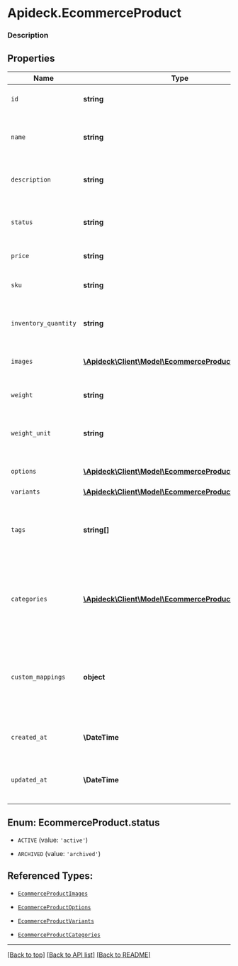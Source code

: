 # Apideck.EcommerceProduct

### Description

## Properties
Name | Type | Description | Notes
------------ | ------------- | ------------- | -------------
`id` | **string** | A unique identifier for an object. | 
`name` | **string** | The name of the product as it should be displayed to customers. | [optional] 
`description` | **string** | A detailed description of the product. | [optional] 
`status` | **string** | The current status of the product (active or archived). | [optional] 
`price` | **string** | The price of the product. | [optional] 
`sku` | **string** | The stock keeping unit of the product. | [optional] 
`inventory_quantity` | **string** | The quantity of the product in stock. | [optional] 
`images` | [**\Apideck\Client\Model\EcommerceProductImages[]**](EcommerceProductImages.md) | An array of image URLs for the product. | [optional] 
`weight` | **string** | The weight of the product. | [optional] 
`weight_unit` | **string** | The unit of measurement for the weight of the product. | [optional] 
`options` | [**\Apideck\Client\Model\EcommerceProductOptions[]**](EcommerceProductOptions.md) | An array of options for the product. | [optional] 
`variants` | [**\Apideck\Client\Model\EcommerceProductVariants[]**](EcommerceProductVariants.md) |  | [optional] 
`tags` | **string[]** | An array of tags for the product, used for organization and searching. | [optional] 
`categories` | [**\Apideck\Client\Model\EcommerceProductCategories[]**](EcommerceProductCategories.md) | An array of categories for the product, used for organization and searching. | [optional] 
`custom_mappings` | **object** | When custom mappings are configured on the resource, the result is included here. | [optional] 
`created_at` | **\DateTime** | The date and time when the object was created. | [optional] 
`updated_at` | **\DateTime** | The date and time when the object was last updated. | [optional] 





<a name="STATUS"></a>
## Enum: EcommerceProduct.status


* `ACTIVE` (value: `'active'`)

* `ARCHIVED` (value: `'archived'`)




## Referenced Types:







* [`EcommerceProductImages`](EcommerceProductImages.md)


* [`EcommerceProductOptions`](EcommerceProductOptions.md)
* [`EcommerceProductVariants`](EcommerceProductVariants.md)

* [`EcommerceProductCategories`](EcommerceProductCategories.md)




---

[[Back to top]](#) [[Back to API list]](../../../../README.md#documentation-for-api-endpoints) [[Back to README]](../../../../README.md)


